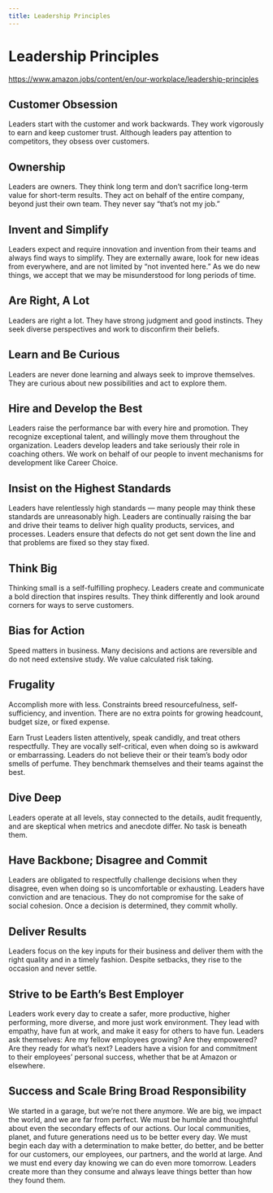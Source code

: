 ```yaml
---
title: Leadership Principles
---
```


# Leadership Principles

https://www.amazon.jobs/content/en/our-workplace/leadership-principles

## Customer Obsession
Leaders start with the customer and work backwards. They work vigorously to earn and keep customer trust. Although leaders pay attention to competitors, they obsess over customers.

## Ownership
Leaders are owners. They think long term and don’t sacrifice long-term value for short-term results. They act on behalf of the entire company, beyond just their own team. They never say “that’s not my job.”

## Invent and Simplify
Leaders expect and require innovation and invention from their teams and always find ways to simplify. They are externally aware, look for new ideas from everywhere, and are not limited by “not invented here.” As we do new things, we accept that we may be misunderstood for long periods of time.

## Are Right, A Lot
Leaders are right a lot. They have strong judgment and good instincts. They seek diverse perspectives and work to disconfirm their beliefs.

## Learn and Be Curious
Leaders are never done learning and always seek to improve themselves. They are curious about new possibilities and act to explore them.

## Hire and Develop the Best
Leaders raise the performance bar with every hire and promotion. They recognize exceptional talent, and willingly move them throughout the organization. Leaders develop leaders and take seriously their role in coaching others. We work on behalf of our people to invent mechanisms for development like Career Choice.

## Insist on the Highest Standards
Leaders have relentlessly high standards — many people may think these standards are unreasonably high. Leaders are continually raising the bar and drive their teams to deliver high quality products, services, and processes. Leaders ensure that defects do not get sent down the line and that problems are fixed so they stay fixed.

## Think Big
Thinking small is a self-fulfilling prophecy. Leaders create and communicate a bold direction that inspires results. They think differently and look around corners for ways to serve customers.

## Bias for Action
Speed matters in business. Many decisions and actions are reversible and do not need extensive study. We value calculated risk taking.

## Frugality
Accomplish more with less. Constraints breed resourcefulness, self-sufficiency, and invention. There are no extra points for growing headcount, budget size, or fixed expense.

Earn Trust
Leaders listen attentively, speak candidly, and treat others respectfully. They are vocally self-critical, even when doing so is awkward or embarrassing. Leaders do not believe their or their team’s body odor smells of perfume. They benchmark themselves and their teams against the best.

## Dive Deep
Leaders operate at all levels, stay connected to the details, audit frequently, and are skeptical when metrics and anecdote differ. No task is beneath them.

## Have Backbone; Disagree and Commit
Leaders are obligated to respectfully challenge decisions when they disagree, even when doing so is uncomfortable or exhausting. Leaders have conviction and are tenacious. They do not compromise for the sake of social cohesion. Once a decision is determined, they commit wholly.

## Deliver Results
Leaders focus on the key inputs for their business and deliver them with the right quality and in a timely fashion. Despite setbacks, they rise to the occasion and never settle.

## Strive to be Earth’s Best Employer
Leaders work every day to create a safer, more productive, higher performing, more diverse, and more just work environment. They lead with empathy, have fun at work, and make it easy for others to have fun. Leaders ask themselves: Are my fellow employees growing? Are they empowered? Are they ready for what’s next? Leaders have a vision for and commitment to their employees’ personal success, whether that be at Amazon or elsewhere.

## Success and Scale Bring Broad Responsibility
We started in a garage, but we’re not there anymore. We are big, we impact the world, and we are far from perfect. We must be humble and thoughtful about even the secondary effects of our actions. Our local communities, planet, and future generations need us to be better every day. We must begin each day with a determination to make better, do better, and be better for our customers, our employees, our partners, and the world at large. And we must end every day knowing we can do even more tomorrow. Leaders create more than they consume and always leave things better than how they found them.
